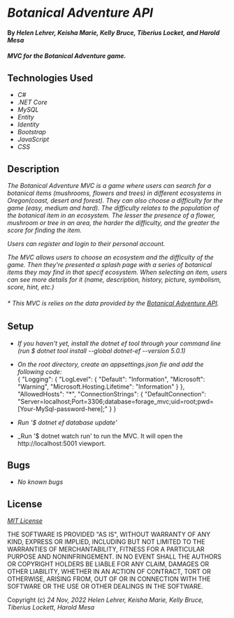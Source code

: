 # _Botanical Adventure API_

#### By _**Helen Lehrer, Keisha Marie, Kelly Bruce, Tiberius Locket, and Harold Mesa**_

#### _MVC for the Botanical Adventure game._

## Technologies Used

* _C#_
* _.NET Core_
* _MySQL_
* _Entity_
* _Identity_
* _Bootstrap_
* _JavaScript_
* _CSS_

## Description

_The Botanical Adventure MVC is a game where users can search for a botanical items (mushrooms, flowers and trees) in different ecosystems in Oregon(coast, desert and forest). They can also choose a difficulty for the game (easy, medium and hard). The difficulty relates to the population of the botanical item in an ecosystem. The lesser the presence of a flower, mushroom or tree in an area, the harder the difficulty, and the greater the score for finding the item._

_Users can register and login to their personal account._

_The MVC allows users to choose an ecosystem and the difficulty of the game. Then they're presented a splash page with a series of botanical items they may find in that specif ecosystem. When selecting an item, users can see more details for it (name, description, history, picture, symbolism, score, hint, etc.)_

###### * _This MVC is relies on the data provided by the [Botanical Adventure API](https://github.com/curiousmockingbird/team-week-project.git)._

## Setup

* _If you haven't yet, install the dotnet ef tool through your command line (run $ dotnet tool install --global dotnet-ef --version 5.0.1)_
* _On the root directory, create an appsettings.json fie and add the following code:_  
{
  "Logging": {
    "LogLevel": {
      "Default": "Information",
      "Microsoft": "Warning",
      "Microsoft.Hosting.Lifetime": "Information"
    }
  },
  "AllowedHosts": "*",
  "ConnectionStrings": {
    "DefaultConnection": "Server=localhost;Port=3306;database=forage_mvc;uid=root;pwd=[Your-MySql-password-here];"
  }
}

* _Run '$ dotnet ef database update'_
* _Run '$ dotnet watch run' to run the MVC. It will open the http://localhost:5001 viewport. 


## Bugs

* _No known bugs_

## License

_[MIT License](https://en.wikipedia.org/wiki/MIT_License)_

THE SOFTWARE IS PROVIDED "AS IS", WITHOUT WARRANTY OF ANY KIND, EXPRESS OR
IMPLIED, INCLUDING BUT NOT LIMITED TO THE WARRANTIES OF MERCHANTABILITY,
FITNESS FOR A PARTICULAR PURPOSE AND NONINFRINGEMENT. IN NO EVENT SHALL THE
AUTHORS OR COPYRIGHT HOLDERS BE LIABLE FOR ANY CLAIM, DAMAGES OR OTHER
LIABILITY, WHETHER IN AN ACTION OF CONTRACT, TORT OR OTHERWISE, ARISING FROM,
OUT OF OR IN CONNECTION WITH THE SOFTWARE OR THE USE OR OTHER DEALINGS IN THE
SOFTWARE.

Copyright (c) _24 Nov, 2022_ _Helen Lehrer, Keisha Marie, Kelly Bruce, Tiberius Lockett, Harold Mesa_
